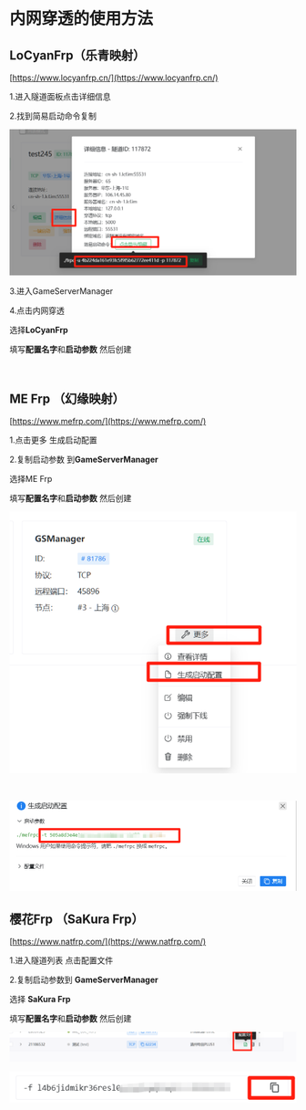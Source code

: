 # 内网穿透的使用方法

## LoCyanFrp（乐青映射）

[https://www.locyanfrp.cn/](https://www.locyanfrp.cn/)

1.进入隧道面板点击详细信息

2.找到简易启动命令复制

![8b119a50dd749371b96dc8d682a2a134](assets/8b119a50dd749371b96dc8d682a2a134-20250527194120-372sqw8.png)

3.进入GameServerManager

4.点击内网穿透

 选择**LoCyanFrp**

 填写**配置名字**和**启动参数** 然后创建

‍

## ME Frp （幻缘映射）

[https://www.mefrp.com/](https://www.mefrp.com/)

1.点击更多 生成启动配置

2.复制启动参数 到**GameServerManager**

 选择ME Frp

 填写**配置名字**和**启动参数** 然后创建

![cf13b683aa564ee8bcbf456204eb7f7f](assets/cf13b683aa564ee8bcbf456204eb7f7f-20250527195825-6fg8gkr.png)

‍

![68965b46d69230aa67360d4739fd33bc](assets/68965b46d69230aa67360d4739fd33bc-20250527200021-v9j00xs.png)

## 樱花Frp （SaKura Frp）

[https://www.natfrp.com/](https://www.natfrp.com/)

1.进入隧道列表 点击配置文件

2.复制启动参数到 **GameServerManager**

选择 **SaKura Frp**

填写**配置名字**和**启动参数** 然后创建

![91cc851dea80f19c7d948be1985eb2f6](assets/91cc851dea80f19c7d948be1985eb2f6-20250527200351-rbxsund.png)

![08e8eabffd009b7e6283d505df989e30](assets/08e8eabffd009b7e6283d505df989e30-20250527200418-mrhe5em.png)

‍
